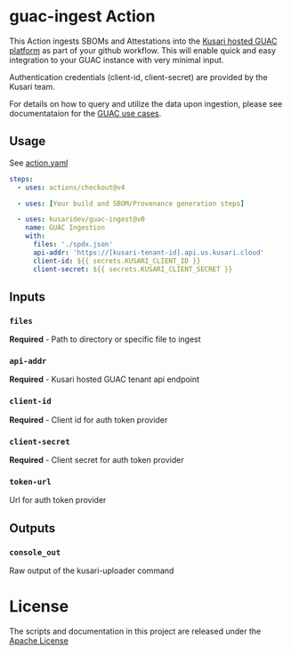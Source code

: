 # guac-ingest Action

This Action ingests SBOMs and Attestations into the [Kusari hosted GUAC platform](https://www.kusari.dev/) as part of your github workflow. This will enable quick and easy integration to your GUAC instance with very minimal input.

Authentication credentials (client-id, client-secret) are provided by the Kusari team. 

For details on how to query and utilize the data upon ingestion, please see documentataion for the [GUAC use cases](https://docs.guac.sh/guac-use-cases/). 


## Usage

See [action.yaml](action.yaml)

```yaml
steps:
  - uses: actions/checkout@v4

  - uses: [Your build and SBOM/Provenance generation steps]

  - uses: kusaridev/guac-ingest@v0
    name: GUAC Ingestion
    with:
      files: './spdx.json'
      api-addr: 'https://[kusari-tenant-id].api.us.kusari.cloud'
      client-id: ${{ secrets.KUSARI_CLIENT_ID }}
      client-secret: ${{ secrets.KUSARI_CLIENT_SECRET }}
```

## Inputs

### `files`

**Required** - Path to directory or specific file to ingest

### `api-addr`

**Required** - Kusari hosted GUAC tenant api endpoint

### `client-id`

**Required** - Client id for auth token provider

### `client-secret`

**Required** - Client secret for auth token provider

### `token-url`

Url for auth token provider

## Outputs

### `console_out`

Raw output of the kusari-uploader command

# License

The scripts and documentation in this project are released under the [Apache License](LICENSE)